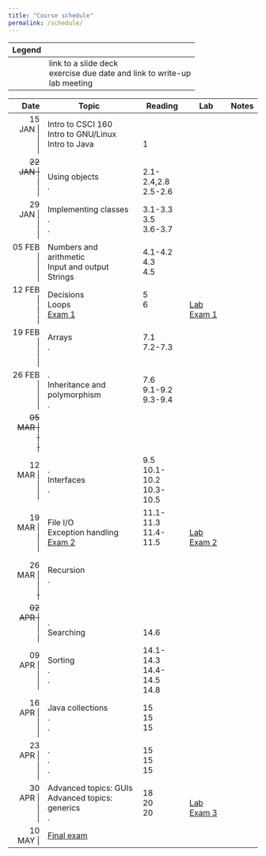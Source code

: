 ```yaml
---
title: "Course schedule"
permalink: /schedule/
---
```


| Legend |   |
| -----: | - |
| <span class="far fa-file-pdf"></span><br><span class="fas fa-pencil-alt"></span><br><span class="fas fa-flask"></span> | link to a slide deck<br>exercise due date and link to write-up<br>lab meeting |

| Date                             | Topic                                                    | Reading                          | Lab                                                                          | Notes                                                        |
| -------------------------------: | -------------------------------------------------------- | -------------------------------- | ---------------------------------------------------------------------------- | ------------------------------------------------------------ |
| 15 JAN \|<br>\|<br>\|            | Intro to CSCI 160<br>Intro to GNU/Linux<br>Intro to Java | <br><br>1                        | <span class="fas fa-flask"></span><br><br>                                   | <br>[<span class="far fa-file-pdf"></span>][INTRO]<br>[<span class="far fa-file-pdf"></span>][JAVA] |
| <del>22 JAN \|</del><br>\|<br>\| | <br>Using objects<br>.                                   | <br>2.1-2.4,2.8<br>2.5-2.6       | <span class="fas fa-flask"></span><br><span class="fas fa-flask"></span><br> |                                                              |
| 29 JAN \|<br>\|<br>\|            | Implementing classes<br>.<br>.                           | 3.1-3.3<br>3.5<br>3.6-3.7        | <span class="fas fa-flask"></span><br><br>                                   |                                                              |
| 05 FEB \|<br>\|<br>\|            | Numbers and arithmetic<br>Input and output<br>Strings    | 4.1-4.2<br>4.3<br>4.5            | <span class="fas fa-flask"></span><br><span class="fas fa-flask"></span><br> |                                                              |
| 12 FEB \|<br>\|<br>\|            | Decisions<br>Loops<br>[Exam 1]                           | 5<br>6<br>&nbsp;                 | <br>[Lab Exam 1]<br>                                                         |                                                              |
| 19 FEB \|<br>\|<br>\|            | Arrays<br>.<br>&nbsp;                                    | 7.1<br>7.2-7.3<br>&nbsp;         | <span class="fas fa-flask"></span><br><br>                                   |                                                              |
| 26 FEB \|<br>\|<br>\|            | .<br>Inheritance and polymorphism<br>.                   | 7.6<br>9.1-9.2<br>9.3-9.4        | <span class="fas fa-flask"></span><br><br>                                   |                                                              |
| <del>05 MAR \|<br>\|<br>\|</del> |                                                          |                                  |                                                                              |                                                              |
| 12 MAR \|<br>\|<br>\|            | .<br>Interfaces<br>.                                     | 9.5<br>10.1-10.2<br>10.3-10.5    | <span class="fas fa-flask"></span><br><span class="fas fa-flask"></span><br> |                                                              |
| 19 MAR \|<br>\|<br>\|            | File I/O<br>Exception handling<br>[Exam 2]               | 11.1-11.3<br>11.4-11.5<br>&nbsp; | <span class="fas fa-flask"></span><br>[Lab Exam 2]<br>                       |                                                              |
| 26 MAR \|<br>\|<br><del>\|</del> | Recursion<br>.<br>&nbsp;                                 |                                  | <span class="fas fa-flask"></span><br><br>                                   |                                                              |
| <del>02 APR \|</del><br>\|<br>\| | <br>.<br>Searching                                       | <br><br>14.6                     | <br><span class="fas fa-flask"></span><br>                                   |                                                              |
| 09 APR \|<br>\|<br>\|            | Sorting<br>.<br>.                                        | 14.1-14.3<br>14.4-14.5<br>14.8   | <span class="fas fa-flask"></span><br><br>                                   |                                                              |
| 16 APR \|<br>\|<br>\|            | Java collections<br>.<br>.                               | 15<br>15<br>15                   | <span class="fas fa-flask"></span><br><span class="fas fa-flask"></span><br> |                                                              |
| 23 APR \|<br>\|<br>\|            | .<br>.<br>.                                              | 15<br>15<br>15                   | <span class="fas fa-flask"></span><br><br>                                   |                                                              |
| 30 APR \|<br>\|<br>\|            | Advanced topics: GUIs<br>Advanced topics: generics<br>.  | 18<br>20<br>20                   | <span class="fas fa-flask"></span><br>[Lab Exam 3]<br>                       |                                                              |
| 10 MAY \|                        | [Final exam]                                             |                                  |                                                                              |                                                              |

[Exam 1]: ../study-guides/exam1/
[Exam 2]: ../study-guides/exam2/
[Exam 3]: ../study-guides/exam3/
[Lab Exam 1]: ../study-guides/labexam1/
[Lab Exam 2]: ../study-guides/labexam2/
[Lab Exam 3]: ../study-guides/labexam3/
[Final exam]: ../study-guides/final/
[EX1]: ../exercises/1/
[EX2]: ../exercises/2/
[EX3]: ../exercises/3/
[INTRO]: ../assets/slides/intro/slides.pptx
[JAVA]:  ../assets/slides/java/slides.pptx
